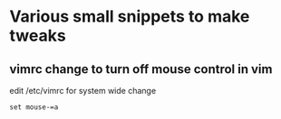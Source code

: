 # Various small snippets to make tweaks
## vimrc change to turn off mouse control in vim
edit /etc/vimrc for system wide change
```
set mouse-=a
```

